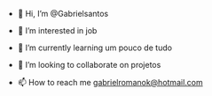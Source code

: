 - 👋 Hi, I’m @Gabrielsantos
- 👀 I’m interested in  job
- 🌱 I’m currently learning  um pouco de tudo
- 💞️ I’m looking to collaborate on  projetos

- 📫 How to reach me  gabrielromanok@hotmail.com
<!---
Bitterman005/Bitterman005 is a ✨ special ✨ repository because its `README.md` (this file) appears on your GitHub profile.
You can click the Preview link to take a look at your changes.
--->
